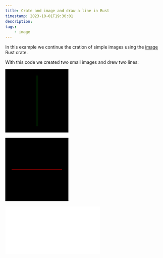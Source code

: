 ```yaml
---
title: Crate and image and draw a line in Rust
timestamp: 2023-10-01T19:30:01
description:
tags:
    - image
---
```


In this example we continue the cration of simple images using the [image](https://crates.io/crates/image) Rust crate.

With this code we created two small images and drew two lines:

![veritcal green line](examples/crate-image-draw-line/green_vertical_line.png)

![horizontal red line](examples/crate-image-draw-line/red_horizontal_line.png)

![](examples/crate-image-draw-line/src/main.rs)


